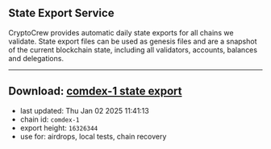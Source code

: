 ## State Export Service
CryptoCrew provides automatic daily state exports for all chains we validate. State export files can be used as genesis files and are a snapshot of the current blockchain state, including all validators, accounts, balances and delegations.

---
**Download: [comdex-1 state export](https://dl-eu2.ccvalidators.com/SERVICE/comdex/comdex-1_export_16326344.json)**
---

- last updated: Thu Jan 02 2025 11:41:13
- chain id: `comdex-1`
- export height: `16326344`
- use for: airdrops, local tests, chain recovery
